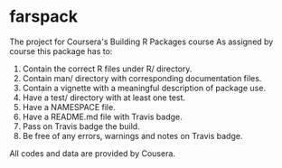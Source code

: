 # **farspack**
The project for Coursera's Building R Packages course
As assigned by course this package has to:
1. Contain the correct R files under R/ directory.
2. Contain man/ directory with corresponding documentation files.
3. Contain a vignette with a meaningful description of package use.
4. Have a test/ directory with at least one test.
5. Have a NAMESPACE file.
6. Have a README.md file with Travis badge.
7. Pass on Travis badge the build.
8. Be free of any errors, warnings and notes on Travis badge.

All codes and data are provided by Cousera.
